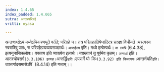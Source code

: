 ```yaml
---
index: 1.4.65
index_padded: 1.4.065
sutra: अन्तरपरिग्रहे
vritti: nyasa

---
```

अन्तःशब्दोऽयं मध्येऽधिकरणभूते वर्तते; परिग्रहे च। तत्र परिग्रहप्रतिषेधादिरत्र सञ्ज्ञा विधीयते।यस्त्वस्य स्वरादिषु पाठः, स परिग्रहेऽप्यव्ययसञ्ज्ञार्थः। `अन्तर्हस्य` इति। मध्ये हत्वेत्यर्थः। `वा ल्यपि` (6.4.38), इत्यनुनासिकलोपः। वक्तव्य इति व्याख्येय इत्यर्थः। व्याख्यानं तु पूर्वमेव कृतम्। `अन्तर्धा` इति। आतश्चोपसर्ग` (3.3.106) इत्यङ। `अन्तर्द्धिः` इति। `उपसर्गे घोः किः` (3.3.92) इति किप्रत्ययः। `अन्तर्णयति` इति। `उपसर्गादसमासेऽपि` (8.4.14) इति णत्वम्।।